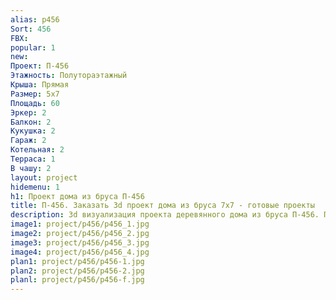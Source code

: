 ```yaml
---
alias: p456
Sort: 456
FBX: 
popular: 1
new: 
Проект: П-456
Этажность: Полутораэтажный
Крыша: Прямая
Размер: 5х7
Площадь: 60
Эркер: 2
Балкон: 2
Кукушка: 2
Гараж: 2
Котельная: 2
Терраса: 1
В чашу: 2
layout: project
hidemenu: 1
h1: Проект дома из бруса П-456
title: П-456. Заказать 3d проект дома из бруса 7х7 - готовые проекты
description: 3d визуализация проекта деревянного дома из бруса П-456. Площадь 60 м2, размер 7х7. Вы можете внести любые изменения в проект.
image1: project/p456/p456_1.jpg
image2: project/p456/p456_2.jpg
image3: project/p456/p456_3.jpg
image4: project/p456/p456_4.jpg
plan1: project/p456/p456-1.jpg
plan2: project/p456/p456-2.jpg
planl: project/p456/p456-f.jpg
---
```

